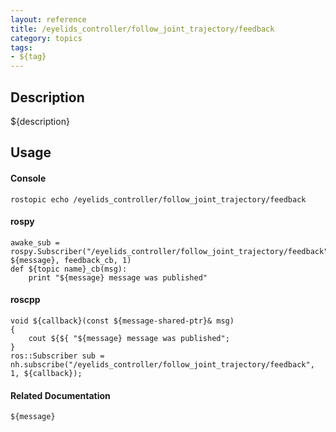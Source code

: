 ```yaml
---
layout: reference
title: /eyelids_controller/follow_joint_trajectory/feedback
category: topics
tags: 
- ${tag}
---
```


## Description
${description}

## Usage
#### Console
```
rostopic echo /eyelids_controller/follow_joint_trajectory/feedback
```

#### rospy
```
awake_sub = rospy.Subscriber("/eyelids_controller/follow_joint_trajectory/feedback", ${message}, feedback_cb, 1)
def ${topic name}_cb(msg):
    print "${message} message was published"
```

#### roscpp
```
void ${callback}(const ${message-shared-ptr}& msg)
{
    cout ${${ "${message} message was published";
}
ros::Subscriber sub = nh.subscribe("/eyelids_controller/follow_joint_trajectory/feedback", 1, ${callback});
```

#### Related Documentation
``${message}``